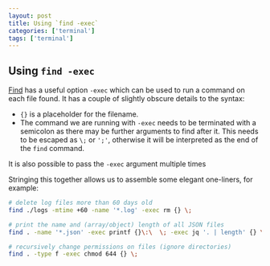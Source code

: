 ```yaml
---
layout: post
title: Using `find -exec`
categories: ['terminal']
tags: ['terminal']
---
```


## Using `find -exec`

[Find](https://www.gnu.org/software/findutils/) has a useful option `-exec` which can be used to run a command on each file found. It has a couple of slightly obscure details to the syntax:

- `{}` is a placeholder for the filename.
- The command we are running with `-exec` needs to be terminated with a semicolon as there may be further arguments to find after it. This needs to be escaped as `\;` or `';'`, otherwise it will be interpreted as the end of the `find` command.


It is also possible to pass the `-exec` argument multiple times

Stringing this together allows us to assemble some elegant one-liners, for example:

```bash
# delete log files more than 60 days old
find ./logs -mtime +60 -name '*.log' -exec rm {} \;

# print the name and (array/object) length of all JSON files
find . -name '*.json' -exec printf {}\:\  \; -exec jq '. | length' {} \;

# recursively change permissions on files (ignore directories)
find . -type f -exec chmod 644 {} \;
```
